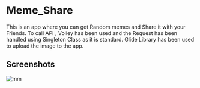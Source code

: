 # Meme_Share

This is an app where you can get Random memes and Share it with your Friends.
To call API , Volley has been used and the Request has been handled using Singleton Class as it is standard.
Glide Library has been used to upload the image to the app.

## Screenshots

![mm](https://user-images.githubusercontent.com/56679221/98383502-939f8e00-2072-11eb-9b5f-3b6692e4092f.jpeg)
